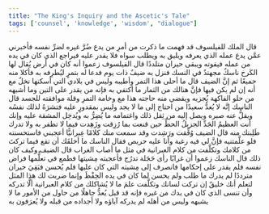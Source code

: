 ```yaml
---
title: "The King's Inquiry and the Ascetic's Tale"
tags: ['counsel', 'knowledge', 'wisdom', "dialogue"]
---
```


 قال الملك للفيلسوف قد فهمت ما ذكرت من أمرِ من يدع ضُرَّ غيره لضرِّ نفسه فأخبرني عمَّن يدع عمله الذي يعرفه ويليق به ويطلب سواه فلا يقدر عليه فيراجع الذي كان في يده من عمله فيفوته ويبقى حيران متلددًا
قال الفيلسوف زعموا أنه كان في أرض يُقال لها الكَرخ ناسكٌ مجهتدٌ في النسك فنزل به ضيفٌ ذات يوم فدعا له بتمرٍ ليُطرِفه به فأكلا منه جميعًا ثم إنَّ الضيف قال ما أحلى هذا التمر وأطيبه وليس في بلادي التي أسكنها نخلٌ مع أنه إن لم يكن فيها فإنَّ هنالك من الثمار ما أكتفي به فإنه من يقدر على التين وما أشبهه من حلو الفاكهة يُجزيه ويقضي منه حاجته هذا مع وخامة التمرِ وقلة موافقته للجسد
قال الناسك إنَّه لا يُعدُّ سعيدًا من احتاج إلى ما لا يجد وليس بمقدورٍ عليه فتشرَهُ لذلك نفسُه ويقلُّ عنه صبره ويصل إليه من ثِقل ذلك واغتمامه ما يُضِرُّ به ويُدخِل المشقة عليه وإنك أنت العظيمُ الجَدِّ الجزيلُ الحظِّ حين قنعت بما رُزِقت وزَهِدت فيما لا تظفر به ولا تدرك طَلِبتك منه
قال الضيف وُفِّقت ورَشِدت وقد سمعت منك كلامًا عِبرانيًّا أعجبني فاستحسنته فلو علَّمتنيه فإنَّ لي فيه رغبة وأنا عليه حريص
فقال الناسك ما أخلقَك أن تقع فيما تركتَ من كلامك وتكلَّفت من كلام العبرانية في مثل ما أصاب الغراب
قال الضيف وكيف كان ذلك
قال الناسك زعموا أن غرابًا رأى حَجَلة تدرُج فأعجبته مِشيتها فطمع في تعلُّمها فراض نفسه فلم يقدر على إحكامها فانصرف إلى مِشيته التي كان عليها فلم يُحسن فبَقِيَ حيران مترددًا لم يدرك ما طلب ولم يحسن لما كان في يده الحِفْظَ
وإنما ضربت لك هذا المثل لتعلم أنك خليقٌ إن تركت لسانك وتكلَّفت علمَ ما لا يُشاكلك من كلام العبرانية ألَّا تدركه وأن تنسى الذي كان في يدك من غيره فإنه قد قيل يُعدُّ جاهلًا من حاول من الأمور ما لا يشبهه وليس من أهله لم يدركه آباؤه ولا أجداده من قبله ولا يُعرَفون به
